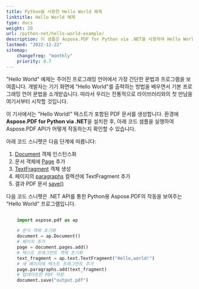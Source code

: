 ```yaml
---
title: Python을 사용한 Hello World 예제
linktitle: Hello World 예제
type: docs
weight: 20
url: /python-net/hello-world-example/
description: 이 샘플은 Aspose.PDF for Python via .NET을 사용하여 Hello World 텍스트가 포함된 간단한 PDF 문서를 만드는 방법을 보여줍니다.
lastmod: "2022-12-22"
sitemap:
    changefreq: "monthly"
    priority: 0.7
---
```


"Hello World" 예제는 주어진 프로그래밍 언어에서 가장 간단한 문법과 프로그램을 보여줍니다. 개발자는 기기 화면에 "Hello World"를 출력하는 방법을 배우면서 기본 프로그래밍 언어 문법을 소개받습니다. 따라서 우리는 전통적으로 라이브러리와의 첫 만남을 여기서부터 시작할 것입니다.

이 기사에서는 "Hello World!" 텍스트가 포함된 PDF 문서를 생성합니다. 환경에 **Aspose.PDF for Python via .NET**을 설치한 후, 아래 코드 샘플을 실행하여 Aspose.PDF API가 어떻게 작동하는지 확인할 수 있습니다.

아래 코드 스니펫은 다음 단계에 따릅니다:


1. [Document](https://reference.aspose.com/pdf/python-net/aspose.pdf/document/) 객체 인스턴스화
1. 문서 객체에 [Page](https://reference.aspose.com/pdf/python-net/aspose.pdf/page/) 추가
1. [TextFragment](https://reference.aspose.com/pdf/python-net/aspose.pdf.text/textfragment/) 객체 생성
1. 페이지의 [paragraphs](https://reference.aspose.com/pdf/python-net/aspose.pdf/page/#properties) 컬렉션에 TextFragment 추가
1. 결과 PDF 문서 [save()](https://reference.aspose.com/pdf/python-net/aspose.pdf/document/#methods)

다음 코드 스니펫은 .NET API를 통한 Python용 Aspose.PDF의 작동을 보여주는 "Hello World" 프로그램입니다.

```python

    import aspose.pdf as ap

    # 문서 객체 초기화
    document = ap.Document()
    # 페이지 추가
    page = document.pages.add()
    # 텍스트 프래그먼트 객체 초기화
    text_fragment = ap.text.TextFragment("Hello,world!")
    # 새 페이지에 텍스트 프래그먼트 추가
    page.paragraphs.add(text_fragment)
    # 업데이트된 PDF 저장
    document.save("output.pdf")
```